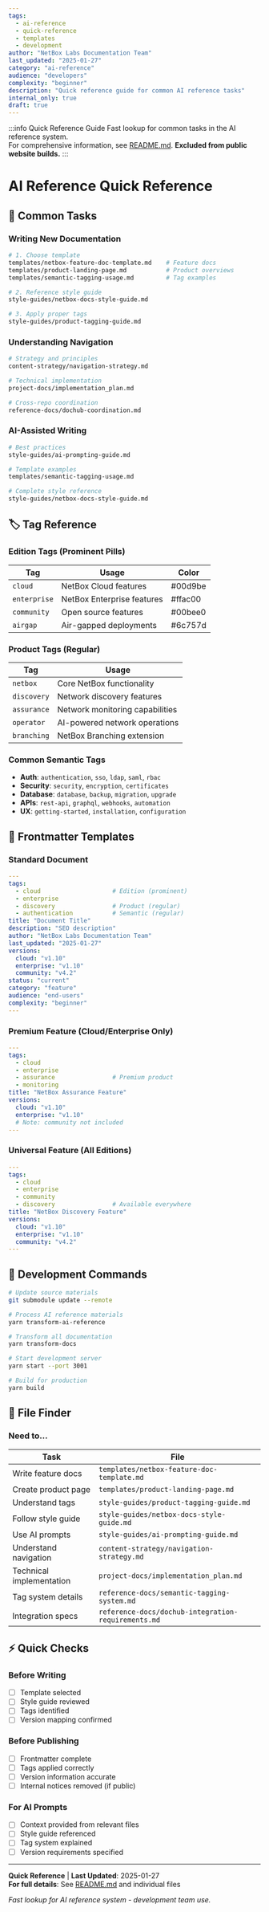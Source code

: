 ```yaml
---
tags:
  - ai-reference
  - quick-reference
  - templates
  - development
author: "NetBox Labs Documentation Team"
last_updated: "2025-01-27"
category: "ai-reference"
audience: "developers"
complexity: "beginner"
description: "Quick reference guide for common AI reference tasks"
internal_only: true
draft: true
---
```


:::info Quick Reference Guide
Fast lookup for common tasks in the AI reference system.  
For comprehensive information, see [README.md](./README.md).
**Excluded from public website builds.**
:::

# AI Reference Quick Reference

## 🚀 Common Tasks

### Writing New Documentation
```bash
# 1. Choose template
templates/netbox-feature-doc-template.md    # Feature docs
templates/product-landing-page.md           # Product overviews
templates/semantic-tagging-usage.md         # Tag examples

# 2. Reference style guide
style-guides/netbox-docs-style-guide.md

# 3. Apply proper tags
style-guides/product-tagging-guide.md
```

### Understanding Navigation
```bash
# Strategy and principles
content-strategy/navigation-strategy.md

# Technical implementation
project-docs/implementation_plan.md

# Cross-repo coordination
reference-docs/dochub-coordination.md
```

### AI-Assisted Writing
```bash
# Best practices
style-guides/ai-prompting-guide.md

# Template examples
templates/semantic-tagging-usage.md

# Complete style reference
style-guides/netbox-docs-style-guide.md
```

## 🏷️ Tag Reference

### Edition Tags (Prominent Pills)
| Tag | Usage | Color |
|-----|-------|-------|
| `cloud` | NetBox Cloud features | #00d9be |
| `enterprise` | NetBox Enterprise features | #ffac00 |
| `community` | Open source features | #00bee0 |
| `airgap` | Air-gapped deployments | #6c757d |

### Product Tags (Regular)
| Tag | Usage |
|-----|-------|
| `netbox` | Core NetBox functionality |
| `discovery` | Network discovery features |
| `assurance` | Network monitoring capabilities |
| `operator` | AI-powered network operations |
| `branching` | NetBox Branching extension |

### Common Semantic Tags
- **Auth**: `authentication`, `sso`, `ldap`, `saml`, `rbac`
- **Security**: `security`, `encryption`, `certificates`
- **Database**: `database`, `backup`, `migration`, `upgrade`
- **APIs**: `rest-api`, `graphql`, `webhooks`, `automation`
- **UX**: `getting-started`, `installation`, `configuration`

## 🎨 Frontmatter Templates

### Standard Document
```yaml
---
tags:
  - cloud                    # Edition (prominent)
  - enterprise
  - discovery                # Product (regular)
  - authentication           # Semantic (regular)
title: "Document Title"
description: "SEO description"
author: "NetBox Labs Documentation Team"
last_updated: "2025-01-27"
versions:
  cloud: "v1.10"
  enterprise: "v1.10"
  community: "v4.2"
status: "current"
category: "feature"
audience: "end-users"
complexity: "beginner"
---
```

### Premium Feature (Cloud/Enterprise Only)
```yaml
---
tags:
  - cloud
  - enterprise
  - assurance                # Premium product
  - monitoring
title: "NetBox Assurance Feature"
versions:
  cloud: "v1.10"
  enterprise: "v1.10"
  # Note: community not included
---
```

### Universal Feature (All Editions)
```yaml
---
tags:
  - cloud
  - enterprise
  - community
  - discovery                # Available everywhere
title: "NetBox Discovery Feature"
versions:
  cloud: "v1.10"
  enterprise: "v1.10"
  community: "v4.2"
---
```

## 🔧 Development Commands

```bash
# Update source materials
git submodule update --remote

# Process AI reference materials
yarn transform-ai-reference

# Transform all documentation
yarn transform-docs

# Start development server
yarn start --port 3001

# Build for production
yarn build
```

## 📁 File Finder

### Need to...
| Task | File |
|------|------|
| Write feature docs | `templates/netbox-feature-doc-template.md` |
| Create product page | `templates/product-landing-page.md` |
| Understand tags | `style-guides/product-tagging-guide.md` |
| Follow style guide | `style-guides/netbox-docs-style-guide.md` |
| Use AI prompts | `style-guides/ai-prompting-guide.md` |
| Understand navigation | `content-strategy/navigation-strategy.md` |
| Technical implementation | `project-docs/implementation_plan.md` |
| Tag system details | `reference-docs/semantic-tagging-system.md` |
| Integration specs | `reference-docs/dochub-integration-requirements.md` |

## ⚡ Quick Checks

### Before Writing
- [ ] Template selected
- [ ] Style guide reviewed
- [ ] Tags identified
- [ ] Version mapping confirmed

### Before Publishing
- [ ] Frontmatter complete
- [ ] Tags applied correctly
- [ ] Version information accurate
- [ ] Internal notices removed (if public)

### For AI Prompts
- [ ] Context provided from relevant files
- [ ] Style guide referenced
- [ ] Tag system explained
- [ ] Version requirements specified

---

**Quick Reference** | **Last Updated**: 2025-01-27  
**For full details**: See [README.md](./README.md) and individual files

*Fast lookup for AI reference system - development team use.* 